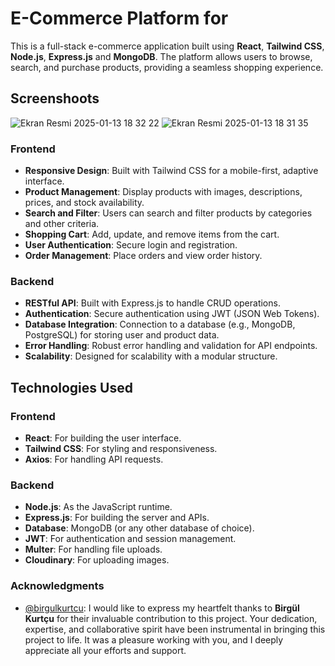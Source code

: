 # E-Commerce Platform for

This is a full-stack e-commerce application built using **React**, **Tailwind CSS**, **Node.js**, **Express.js** and **MongoDB**. The platform allows users to browse, search, and purchase products, providing a seamless shopping experience.

## Screenshoots
![Ekran Resmi 2025-01-13 18 32 22](https://github.com/user-attachments/assets/f6eb42c7-a52a-4e12-8a36-9ddfe3c9b1a5)
![Ekran Resmi 2025-01-13 18 31 35](https://github.com/user-attachments/assets/73afcb50-438d-4532-9831-5924ed2f7ba5)


### Frontend
- **Responsive Design**: Built with Tailwind CSS for a mobile-first, adaptive interface.
- **Product Management**: Display products with images, descriptions, prices, and stock availability.
- **Search and Filter**: Users can search and filter products by categories and other criteria.
- **Shopping Cart**: Add, update, and remove items from the cart.
- **User Authentication**: Secure login and registration.
- **Order Management**: Place orders and view order history.

### Backend
- **RESTful API**: Built with Express.js to handle CRUD operations.
- **Authentication**: Secure authentication using JWT (JSON Web Tokens).
- **Database Integration**: Connection to a database (e.g., MongoDB, PostgreSQL) for storing user and product data.
- **Error Handling**: Robust error handling and validation for API endpoints.
- **Scalability**: Designed for scalability with a modular structure.

## Technologies Used

### Frontend
- **React**: For building the user interface.
- **Tailwind CSS**: For styling and responsiveness.
- **Axios**: For handling API requests.

### Backend
- **Node.js**: As the JavaScript runtime.
- **Express.js**: For building the server and APIs.
- **Database**: MongoDB (or any other database of choice).
- **JWT**: For authentication and session management.
- **Multer**: For handling file uploads.
- **Cloudinary**: For uploading images.


### Acknowledgments

- [@birgulkurtcu](https://www.github.com/birgulkurtcu): I would like to express my heartfelt thanks to **Birgül Kurtçu** for their invaluable contribution to this project. Your dedication, expertise, and collaborative spirit have been instrumental in bringing this project to life. It was a pleasure working with you, and I deeply appreciate all your efforts and support.
